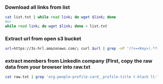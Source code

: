 

### Download all links from list

```bash
cat list.txt | while read link; do wget $link; done
#or 
while read link; do wget $link; done < list.txt
```
### Extract url from open s3 bucket
```bash
url=https://3s-hrl.amazonaws.com/; curl $url | grep -oP '(?<=<Key>).*?(?=</Key>)' | awk '{print $url$1} | tee list.txt'
```
### extract members from LinkedIn company (FIrst, copy the raw data from your browser into raw.txt
```bash
cat raw.txt | grep 'org-people-profile-card__profile-title t-black lt-line-clamp lt-line-clamp--single-line ember-view' | cut -d '>' -f 2 | grep -v 'LinkedIn Member' | sort -u
```
